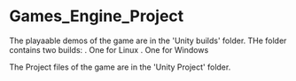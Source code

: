 # Games_Engine_Project

The playaable demos of the game are in the 'Unity builds' folder.
THe folder contains two builds:
. One for Linux
. One for Windows

The Project files of the game are in the 'Unity Project' folder.
